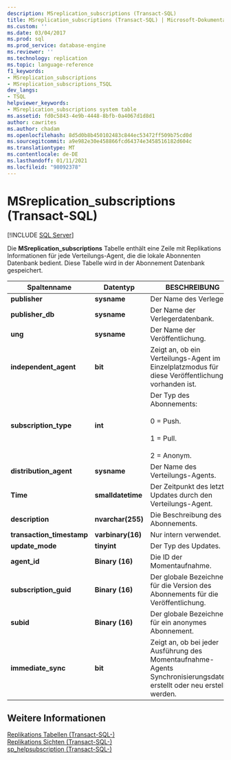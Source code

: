 ```yaml
---
description: MSreplication_subscriptions (Transact-SQL)
title: MSreplication_subscriptions (Transact-SQL) | Microsoft-Dokumentation
ms.custom: ''
ms.date: 03/04/2017
ms.prod: sql
ms.prod_service: database-engine
ms.reviewer: ''
ms.technology: replication
ms.topic: language-reference
f1_keywords:
- MSreplication_subscriptions
- MSreplication_subscriptions_TSQL
dev_langs:
- TSQL
helpviewer_keywords:
- MSreplication_subscriptions system table
ms.assetid: fd0c5843-4e9b-4448-8bfb-0a4067d1d8d1
author: cawrites
ms.author: chadam
ms.openlocfilehash: 8d5d0b8b450102483c844ec53472ff509b75cd0d
ms.sourcegitcommit: a9e982e30e458866fcd64374e3458516182d604c
ms.translationtype: MT
ms.contentlocale: de-DE
ms.lasthandoff: 01/11/2021
ms.locfileid: "98092378"
---
```

# <a name="msreplication_subscriptions-transact-sql"></a>MSreplication_subscriptions (Transact-SQL)
[!INCLUDE [SQL Server](../../includes/applies-to-version/sqlserver.md)]

  Die **MSreplication_subscriptions** Tabelle enthält eine Zeile mit Replikations Informationen für jede Verteilungs-Agent, die die lokale Abonnenten Datenbank bedient. Diese Tabelle wird in der Abonnement Datenbank gespeichert.  
  
|Spaltenname|Datentyp|BESCHREIBUNG|  
|-----------------|---------------|-----------------|  
|**publisher**|**sysname**|Der Name des Verlegers.|  
|**publisher_db**|**sysname**|Der Name der Verlegerdatenbank.|  
|**ung**|**sysname**|Der Name der Veröffentlichung.|  
|**independent_agent**|**bit**|Zeigt an, ob ein Verteilungs-Agent im Einzelplatzmodus für diese Veröffentlichung vorhanden ist.|  
|**subscription_type**|**int**|Der Typ des Abonnements:<br /><br /> 0 = Push.<br /><br /> 1 = Pull.<br /><br /> 2 = Anonym.|  
|**distribution_agent**|**sysname**|Der Name des Verteilungs-Agents.|  
|**Time**|**smalldatetime**|Der Zeitpunkt des letzten Updates durch den Verteilungs-Agent.|  
|**description**|**nvarchar(255)**|Die Beschreibung des Abonnements.|  
|**transaction_timestamp**|**varbinary(16)**|Nur intern verwendet.|  
|**update_mode**|**tinyint**|Der Typ des Updates.|  
|**agent_id**|**Binary (16)**|Die ID der Momentaufnahme.|  
|**subscription_guid**|**Binary (16)**|Der globale Bezeichner für die Version des Abonnements für die Veröffentlichung.|  
|**subid**|**Binary (16)**|Der globale Bezeichner für ein anonymes Abonnement.|  
|**immediate_sync**|**bit**|Zeigt an, ob bei jeder Ausführung des Momentaufnahme-Agents Synchronisierungsdateien erstellt oder neu erstellt werden.|  
  
## <a name="see-also"></a>Weitere Informationen  
 [Replikations Tabellen &#40;Transact-SQL-&#41;](../../relational-databases/system-tables/replication-tables-transact-sql.md)   
 [Replikations Sichten &#40;Transact-SQL-&#41;](../../relational-databases/system-views/replication-views-transact-sql.md)   
 [sp_helpsubscription &#40;Transact-SQL-&#41;](../../relational-databases/system-stored-procedures/sp-helpsubscription-transact-sql.md)  
  
  
